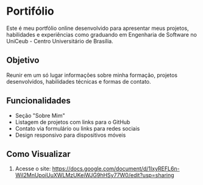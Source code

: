 
# Portifólio
Este é meu portfólio online desenvolvido para apresentar meus projetos, habilidades e experiências como graduando em Engenharia de Software no UniCeub - Centro Universitário de Brasília.

## Objetivo

Reunir em um só lugar informações sobre minha formação, projetos desenvolvidos, habilidades técnicas e formas de contato.

## Funcionalidades

- Seção "Sobre Mim"
- Listagem de projetos com links para o GitHub
- Contato via formulário ou links para redes sociais
- Design responsivo para dispositivos móveis

## Como Visualizar

1. Acesse o site: https://docs.google.com/document/d/1IxyREFL6n-WiI2MnUpoiUuXWLMzUKeiWJG9hHSy77W0/edit?usp=sharing
